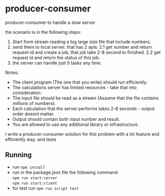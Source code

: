# producer-consumer
producer-consumer to handle a slow server

the scenario is in the following steps: 
1. Start from stream reading a big large size file that include numbers. 
2. send them to local server. that has 2 apis: 
2.1 get number and return request-id and create a job, that job take 2-8 second to finished. 
2.2 get request id and return the status of this job.
3. the server can handle just 5 tasks any time.

Notes:
* The client program (The one that you write) should run efficiently.
* The calculations server has limited resources - take that into consideration.
* The input file should be read as a stream (Assume that the file contains millions of numbers).
* Each calculation that the server performs takes 2-8 seconds - output order doesnt matter.
* Output should contain both input number and result.
* You are allowed to use any additional library or infrastructure.

I write a producer-consumer solution for this problem 
with a lot feature and efficiently way. and tests 

## Running
* run `npm install`
* run in the package.json file the following command: <br>
`npm run start:server` <br>
`npm run start:client` <br>
* for test run 
`npm run script test`